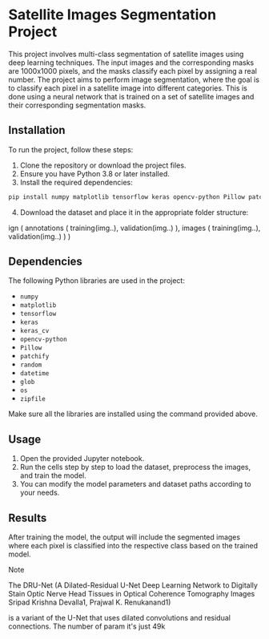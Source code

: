 
# Satellite Images Segmentation Project

This project involves multi-class segmentation of satellite images using deep learning techniques. The input images and the corresponding masks are 1000x1000 pixels, and the masks classify each pixel by assigning a real number.
The project aims to perform image segmentation, where the goal is to classify each pixel in a satellite image into different categories. This is done using a neural network that is trained on a set of satellite images and their corresponding segmentation masks.


## Installation

To run the project, follow these steps:

1. Clone the repository or download the project files.
2. Ensure you have Python 3.8 or later installed.
3. Install the required dependencies:

```bash
pip install numpy matplotlib tensorflow keras opencv-python Pillow patchify
```

4. Download the dataset and place it in the appropriate folder structure:

ign ( annotations ( training(img..), validation(img..) ), images ( training(img..), validation(img..) ) )

## Dependencies

The following Python libraries are used in the project:

- `numpy`
- `matplotlib`
- `tensorflow`
- `keras`
- `keras_cv`
- `opencv-python`
- `Pillow`
- `patchify`
- `random`
- `datetime`
- `glob`
- `os`
- `zipfile`

Make sure all the libraries are installed using the command provided above.

## Usage

1. Open the provided Jupyter notebook.
2. Run the cells step by step to load the dataset, preprocess the images, and train the model.
3. You can modify the model parameters and dataset paths according to your needs.

## Results

After training the model, the output will include the segmented images where each pixel is classified into the respective class based on the trained model.

> [!NOTE]
The DRU-Net (A Dilated-Residual U-Net Deep Learning Network to Digitally Stain Optic Nerve Head Tissues in Optical Coherence Tomography Images   Sripad Krishna Devalla1, Prajwal K. Renukanand1)

is a variant of the U-Net that uses dilated convolutions and residual connections. The number of param it's just 49k


